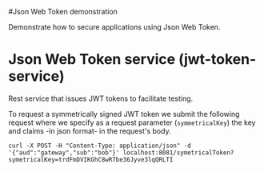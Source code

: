 #Json Web Token demonstration

Demonstrate how to secure applications using Json Web Token.

# Json Web Token service (jwt-token-service)

Rest service that issues JWT tokens to facilitate testing.

To request a symmetrically signed JWT token we submit the following request where we specify as a request parameter (`symmetricalKey`) the key and claims -in json format- in the request's body.

```
curl -X POST -H "Content-Type: application/json" -d '{"aud":"gateway","sub":"bob"}' localhost:8081/symetricalToken?symetricalKey=trdFmDVIKGhC8wR7be36Jyve3lqQRLTI
```
